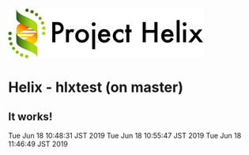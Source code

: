 <!--
  ~ Licensed to the Apache Software Foundation (ASF) under one or more
  ~ contributor license agreements.  See the NOTICE file distributed with
  ~ this work for additional information regarding copyright ownership.
  ~ The ASF licenses this file to You under the Apache License, Version 2.0
  ~ (the "License"); you may not use this file except in compliance with
  ~ the License.  You may obtain a copy of the License at
  ~
  ~      http://www.apache.org/licenses/LICENSE-2.0
  ~
  ~ Unless required by applicable law or agreed to in writing, software
  ~ distributed under the License is distributed on an "AS IS" BASIS,
  ~ WITHOUT WARRANTIES OR CONDITIONS OF ANY KIND, either express or implied.
  ~ See the License for the specific language governing permissions and
  ~ limitations under the License.
  -->
![helix-logo](./helix_logo.png)

Helix - hlxtest (on master)
=======================

It works!
----------
Tue Jun 18 10:48:31 JST 2019
Tue Jun 18 10:55:47 JST 2019
Tue Jun 18 11:46:49 JST 2019
